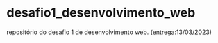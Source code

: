 # desafio1_desenvolvimento_web
 repositório do desafio 1 de desenvolvimento web. (entrega:13/03/2023)
